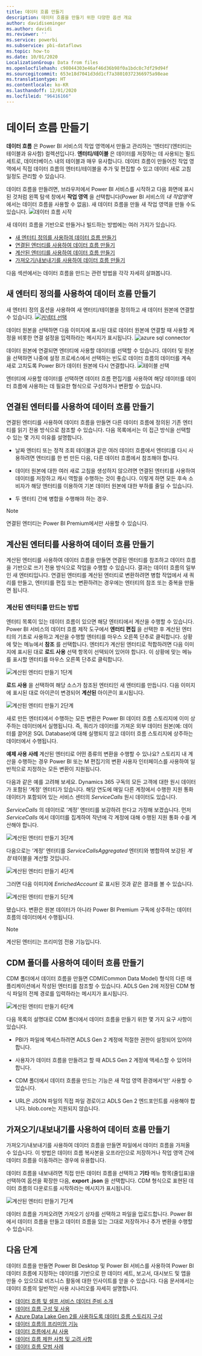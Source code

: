 ```yaml
---
title: 데이터 흐름 만들기
description: 데이터 흐름을 만들기 위한 다양한 옵션 개요
author: davidiseminger
ms.author: davidi
ms.reviewer: ''
ms.service: powerbi
ms.subservice: pbi-dataflows
ms.topic: how-to
ms.date: 10/01/2020
LocalizationGroup: Data from files
ms.openlocfilehash: c98044303e46af46d36b98f0a1bdc8c7df29d94f
ms.sourcegitcommit: 653e18d7041d3dd1cf7a38010372366975a98eae
ms.translationtype: HT
ms.contentlocale: ko-KR
ms.lasthandoff: 12/01/2020
ms.locfileid: "96416166"
---
```

# <a name="creating-a-dataflow"></a>데이터 흐름 만들기
**데이터 흐름** 은 Power BI 서비스의 작업 영역에서 만들고 관리하는 ‘엔터티’(엔터티는 테이블과 유사함) 컬렉션입니다. **엔터티/테이블** 은 데이터를 저장하는 데 사용되는 필드 세트로, 데이터베이스 내의 테이블과 매우 유사합니다. 데이터 흐름이 만들어진 작업 영역에서 직접 데이터 흐름의 엔터티/테이블을 추가 및 편집할 수 있고 데이터 새로 고침 일정도 관리할 수 있습니다.

데이터 흐름을 만들려면, 브라우저에서 Power BI 서비스를 시작하고 다음 화면에 표시된 것처럼 왼쪽 탐색 창에서 **작업 영역** 을 선택합니다(Power BI 서비스의 *내 작업영역* 에서는 데이터 흐름을 사용할 수 없음). 새 데이터 흐름을 만들 새 작업 영역을 만들 수도 있습니다.
![데이터 흐름 시작](media/dataflows-create/create-options.png)

새 데이터 흐름을 기반으로 만들거나 빌드하는 방법에는 여러 가지가 있습니다.

* [새 엔터티 정의를 사용하여 데이터 흐름 만들기](#create-a-dataflow-using-define-new-entities)
* [연결된 엔터티를 사용하여 데이터 흐름 만들기](#create-a-dataflow-using-linked-entities)
* [계산된 엔터티를 사용하여 데이터 흐름 만들기](#create-a-dataflow-using-a-computed-entity)
* [가져오기/내보내기를 사용하여 데이터 흐름 만들기](#create-a-dataflow-using-importexport)

다음 섹션에서는 데이터 흐름을 만드는 관련 방법을 각각 자세히 살펴봅니다.

## <a name="create-a-dataflow-using-define-new-entities"></a>새 엔터티 정의를 사용하여 데이터 흐름 만들기

새 엔터티 정의 옵션을 사용하여 새 엔터티/테이블을 정의하고 새 데이터 원본에 연결할 수 있습니다.
[ ![커넥터 선택](media/dataflows-create/create-connectors.png) ](media/dataflows-create/create-connectors.png#lightbox)

데이터 원본을 선택하면 다음 이미지에 표시된 대로 데이터 원본에 연결할 때 사용할 계정을 비롯한 연결 설정을 입력하라는 메시지가 표시됩니다.
![azure sql connector](media/dataflows-create/azure-sql-connector.png)

데이터 원본에 연결되면 엔터티에 사용할 데이터를 선택할 수 있습니다. 데이터 및 원본을 선택하면 나중에 설정 프로세스에서 선택하는 빈도로 데이터 흐름의 데이터를 계속 새로 고치도록 Power BI가 데이터 원본에 다시 연결합니다.
![테이블 선택](media/dataflows-create/choose-table.png)

엔터티에 사용할 데이터를 선택하면 데이터 흐름 편집기를 사용하여 해당 데이터를 데이터 흐름에 사용하는 데 필요한 형식으로 구성하거나 변환할 수 있습니다. 

## <a name="create-a-dataflow-using-linked-entities"></a>연결된 엔터티를 사용하여 데이터 흐름 만들기

연결된 엔터티를 사용하여 데이터 흐름을 만들면 다른 데이터 흐름에 정의된 기존 엔터티를 읽기 전용 방식으로 참조할 수 있습니다. 다음 목록에서는 이 접근 방식을 선택할 수 있는 몇 가지 이유를 설명합니다.

* 날짜 엔터티 또는 정적 조회 테이블과 같은 여러 데이터 흐름에서 엔터티를 다시 사용하려면 엔터티를 한 번 만든 다음, 다른 데이터 흐름에서 참조해야 합니다.

* 데이터 원본에 대한 여러 새로 고침을 생성하지 않으려면 연결된 엔터티를 사용하여 데이터를 저장하고 캐시 역할을 수행하는 것이 좋습니다. 이렇게 하면 모든 후속 소비자가 해당 엔터티를 이용하여 기본 데이터 원본에 대한 부하를 줄일 수 있습니다.

* 두 엔터티 간에 병합을 수행해야 하는 경우.

> [!NOTE]
> 연결된 엔터티는 Power BI Premium에서만 사용할 수 있습니다.

## <a name="create-a-dataflow-using-a-computed-entity"></a>계산된 엔터티를 사용하여 데이터 흐름 만들기

계산된 엔터티를 사용하여 데이터 흐름을 만들면 연결된 엔터티를 참조하고 데이터 흐름을 기반으로 쓰기 전용 방식으로 작업을 수행할 수 있습니다. 결과는 데이터 흐름의 일부인 새 엔터티입니다. 연결된 엔터티를 계산된 엔터티로 변환하려면 병합 작업에서 새 쿼리를 만들고, 엔터티를 편집 또는 변환하려는 경우에는 엔터티의 참조 또는 중복을 만들면 됩니다.

### <a name="how-to-create-computed-entities"></a>계산된 엔터티를 만드는 방법

엔터티 목록이 있는 데이터 흐름이 있으면 해당 엔터티에서 계산을 수행할 수 있습니다.
Power BI 서비스의 데이터 흐름 제작 도구에서 **엔터티 편집** 을 선택한 후 계산된 엔터티의 기초로 사용하고 계산을 수행할 엔터티를 마우스 오른쪽 단추로 클릭합니다. 상황에 맞는 메뉴에서 **참조** 를 선택합니다.
엔터티가 계산된 엔터티로 적합하려면 다음 이미지에 표시된 대로 **로드 사용** 선택 항목이 선택되어 있어야 합니다. 이 상황에 맞는 메뉴를 표시할 엔터티를 마우스 오른쪽 단추로 클릭합니다.

![계산된 엔터티 만들기 1단계](media/dataflows-create/computed-entity-step-1.png)

**로드 사용** 을 선택하여 해당 소스가 참조된 엔터티인 새 엔터티를 만듭니다. 다음 이미지에 표시된 대로 아이콘이 변경되어 **계산된** 아이콘이 표시됩니다.

![계산된 엔터티 만들기 2단계](media/dataflows-create/computed-entity-step-2.png)

새로 만든 엔터티에서 수행하는 모든 변환은 Power BI 데이터 흐름 스토리지에 이미 상주하는 데이터에서 실행됩니다. 즉, 쿼리가 데이터를 가져온 외부 데이터 원본(예: 데이터를 끌어온 SQL Database)에 대해 실행되지 않고 데이터 흐름 스토리지에 상주하는 데이터에서 수행됩니다.

**예제 사용 사례** 계산된 엔터티로 어떤 종류의 변환을 수행할 수 있나요? 스토리지 내 계산을 수행하는 경우 Power BI 또는 M 편집기의 변환 사용자 인터페이스를 사용하여 일반적으로 지정하는 모든 변환이 지원됩니다.

다음과 같은 예를 고려해 보세요. Dynamics 365 구독의 모든 고객에 대한 원시 데이터가 포함된 ‘계정’ 엔터티가 있습니다. 해당 연도에 매일 다른 계정에서 수행한 지원 통화 데이터가 포함되어 있는 서비스 센터의 *ServiceCalls* 원시 데이터도 있습니다.

*ServiceCalls* 의 데이터로 ‘계정’ 엔터티를 보강하려 한다고 가정해 보겠습니다.
먼저 *ServiceCalls* 에서 데이터를 집계하여 작년에 각 계정에 대해 수행된 지원 통화 수를 계산해야 합니다.

![계산된 엔터티 만들기 3단계](media/dataflows-create/computed-entity-step-3.png)

다음으로는 ‘계정’ 엔터티를 *ServiceCallsAggregated* 엔터티와 병합하여 보강된 *계정* 테이블을 계산할 것입니다.

![계산된 엔터티 만들기 4단계](media/dataflows-create/computed-entity-step-4.png)

그러면 다음 이미지에 *EnrichedAccount* 로 표시된 것과 같은 결과를 볼 수 있습니다.

![계산된 엔터티 만들기 5단계](media/dataflows-create/computed-entity-step-5.png)

됐습니다. 변환은 원본 데이터가 아니라 Power BI Premium 구독에 상주하는 데이터 흐름의 데이터에서 수행됩니다.

> [!NOTE]
> 계산된 엔터티는 프리미엄 전용 기능입니다.

## <a name="create-a-dataflow-using-a-cdm-folder"></a>CDM 폴더를 사용하여 데이터 흐름 만들기

CDM 폴더에서 데이터 흐름을 만들면 CDM(Common Data Model) 형식의 다른 애플리케이션에서 작성된 엔터티를 참조할 수 있습니다. ADLS Gen 2에 저장된 CDM 형식 파일의 전체 경로를 입력하라는 메시지가 표시됩니다.

 ![계산된 엔터티 만들기 6단계](media/dataflows-create/attach-cdm.jpg)

다음 목록의 설명대로 CDM 폴더에서 데이터 흐름을 만들기 위한 몇 가지 요구 사항이 있습니다.

* PBI가 파일에 액세스하려면 ADLS Gen 2 계정에 적절한 권한이 설정되어 있어야 합니다.

* 사용자가 데이터 흐름을 만들려고 할 때 ADLS Gen 2 계정에 액세스할 수 있어야 합니다.

* CDM 폴더에서 데이터 흐름을 만드는 기능은 새 작업 영역 환경에서’만’ 사용할 수 있습니다.

* URL은 JSON 파일의 직접 파일 경로이고 ADLS Gen 2 엔드포인트를 사용해야 합니다. blob.core는 지원되지 않습니다.

## <a name="create-a-dataflow-using-importexport"></a>가져오기/내보내기를 사용하여 데이터 흐름 만들기

가져오기/내보내기를 사용하여 데이터 흐름을 만들면 파일에서 데이터 흐름을 가져올 수 있습니다. 이 방법은 데이터 흐름 복사본을 오프라인으로 저장하거나 작업 영역 간에 데이터 흐름을 이동하려는 경우에 유용합니다. 

데이터 흐름을 내보내려면 직접 만든 데이터 흐름을 선택하고 **기타** 메뉴 항목(줄임표)을 선택하여 옵션을 확장한 다음, **export .json** 을 선택합니다. CDM 형식으로 표현된 데이터 흐름의 다운로드를 시작하라는 메시지가 표시됩니다.

![계산된 엔터티 만들기 7단계](media/dataflows-create/export-dataflow.png)

데이터 흐름을 가져오려면 가져오기 상자를 선택하고 파일을 업로드합니다. Power BI에서 데이터 흐름을 만들고 데이터 흐름을 있는 그대로 저장하거나 추가 변환을 수행할 수 있습니다.

## <a name="next-steps"></a>다음 단계

데이터 흐름을 만들면 Power BI Desktop 및 Power BI 서비스를 사용하여 Power BI 데이터 흐름에 지정하는 데이터를 기반으로 한 데이터 세트, 보고서, 대시보드 및 앱을 만들 수 있으므로 비즈니스 활동에 대한 인사이트를 얻을 수 있습니다. 다음 문서에서는 데이터 흐름의 일반적인 사용 시나리오를 자세히 설명합니다.

* [데이터 흐름 및 셀프 서비스 데이터 준비 소개](dataflows-introduction-self-service.md)
* [데이터 흐름 구성 및 사용](dataflows-configure-consume.md)
* [Azure Data Lake Gen 2를 사용하도록 데이터 흐름 스토리지 구성](dataflows-azure-data-lake-storage-integration.md)
* [데이터 흐름의 프리미엄 기능](dataflows-premium-features.md)
* [데이터 흐름에서 AI 사용](dataflows-machine-learning-integration.md)
* [데이터 흐름 제한 사항 및 고려 사항](dataflows-features-limitations.md)
* [데이터 흐름 모범 사례](dataflows-best-practices.md)